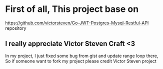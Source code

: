 # First of all, This project base on 
https://github.com/victorsteven/Go-JWT-Postgres-Mysql-Restful-API repository
## I really appreciate Victor Steven Craft <3
In my project, I just fixed some bug from gist and update range loop there, 
So if someone want to fork my project please credit Victor Steven project

